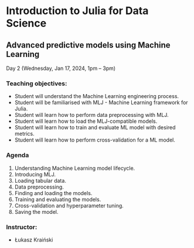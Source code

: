# Introduction to Julia for Data Science
## Advanced predictive models using Machine Learning
Day 2 (Wednesday, Jan 17, 2024, 1pm – 3pm)

### Teaching objectives:
- Student will understand the Machine Learning engineering process.
- Student will be familiarised with MLJ - Machine Learning framework for Julia.
- Student will learn how to perform data preprocessing with MLJ.
- Student will learn how to load the MLJ-compatible models.
- Student will learn how to train and evaluate ML model with desired metrics.
- Student will learn how to perform cross-validation for a ML model.

### Agenda
1. Understanding Machine Learning model lifecycle.
2. Introducing MLJ.
3. Loading tabular data.
4. Data preprocessing.
5. Finding and loading the models.
6. Training and evaluating the models.
7. Cross-validation and hyperparameter tuning.
8. Saving the model.

### Instructor:
- Łukasz Kraiński
